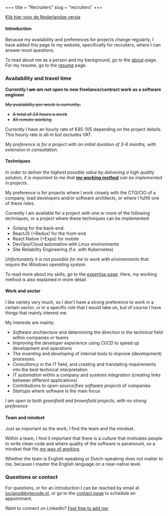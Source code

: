 +++
title = "Recruiters"
slug = "recruiters"
+++

[Klik hier voor de Nederlandse versie](/recruiters-nl)

#### Introduction

Because my availability and preferences for projects change regularly, I have added this page to my website, specifically for recruiters, where I can answer most questions.

To read about me as a person and my background, go to the [about](/about)-page. For my resume, go to the [resume](/resume) page.

### Availability and travel time

**Currently I ~~am~~ _am not_ open to new freelance/contract work as a software engineer**

~~My availability per week is currently:~~

* ~~A total of 24 hours a week~~
* ~~All remote working~~

Currently I have an hourly rate of €85-105 depending on the project details. This hourly rate is all-in but excludes VAT.

_My preference is for a project with an initial duration of 3-6 months, with extension in consultation_.

#### Techniques

*In order to deliver the highest possible value by delivering a high quality solution, it is important to me that <b>[my working method](/expertise#working-method)</b> can be implemented in projects.*

My preference is for projects where I work closely with the CTO/CIO of a company, lead developers and/or software architects, or where I fulfill one of these roles.

Currently I am available for a project with one or more of the following techniques, or a project where these techniques can be implemented:

* Golang for the back-end.
* ReactJS (+Redux) for the front-end
* React Native (+Expo) for mobile
* DevOps/Cloud automation with Linux environments
* Site Reliability Engineering (f.e. with Kubernetes)

_Unfortunately it is not possible for me to work with environments that require the Windows operating system._

To read more about my skills, go to the [expertise page](/expertise). Here, my working method is also explained in more detail.

#### Work and sector

I like variety very much, so I don't have a strong preference to work in a certain sector, or in a specific role that I would take on, but of course I have things that mainly interest me.

My interests are mainly:

* _Software architecture_ and determining the direction in the technical field within companies or teams
* Improving the _developer experience_ using _CI/CD_ to speed up development and operations
* The _inventing_ and _developing_ of internal tools to improve (development) processes.
* _Consultancy_ in the IT field, and creating and translating requirements into the best technical interpretation
* _IT automation_ within a company and _systems integration_ (creating links between different applications)
* Contributions to _open-source/free software projects_ of companies
* _Startups_ where software is the main focus

_I am open to both greenfield and brownfield projects, with no strong preference_

#### Team and mindset

Just as important as the work, I find the team and the mindset.

Within a team, I find it important that there is a culture that motivates people to write clean code and where quality of the software is paramount, so a mindset that fits [my way of working](https://lucianonooijen.nl/expertise/#werkwijze).

Whether the team is English-speaking or Dutch-speaking does not matter to me, because I master the English language on a near-native level.

### Questions or contact

For questions, or for an introduction I can be reached by email at [luciano@bytecode.nl](mailto:luciano@bytecode.nl), or go to the [contact page](/contact) to schedule an appointment.

Want to connect on LinkedIn? [Feel free to add me](https://www.linkedin.com/in/lucianonooijen/).

